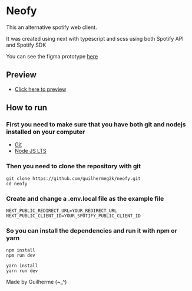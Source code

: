 # Neofy

This an alternative spotify web client.

It was created using next with typescript and scss using both Spotify API and Spotify SDK

You can see the figma prototype [here](https://www.figma.com/file/nhPCVWEGibV5apDqVhMWtM/NeoSpotify)

## Preview

- [Click here to preview](https://neofy.vercel.app/)

## How to run

### First you need to make sure that you have both git and nodejs installed on your computer

- [Git](https://git-scm.com/downloads)
- [Node JS LTS](https://nodejs.org/en/download/)

### Then you need to clone the repository with git

```
git clone https://github.com/guilhermeg2k/neofy.git
cd neofy
```
### Create and change a .env.local file as the example file
```
NEXT_PUBLIC_REDIRECT_URL=YOUR_REDIRECT_URL
NEXT_PUBLIC_CLIENT_ID=YOUR_SPOTIFY_PUBLIC_CLIENT_ID
```

### So you can install the dependencies and run it with npm or yarn

```
npm install
npm run dev
```

```
yarn install
yarn run dev
```

Made by Guilherme (~\_^)
